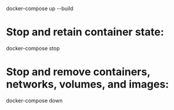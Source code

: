 docker-compose up --build

# Stop and retain container state:

docker-compose stop

# Stop and remove containers, networks, volumes, and images:

docker-compose down
